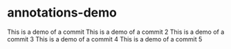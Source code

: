 # annotations-demo
This is a demo of a commit
This is a demo of a commit 2
This is a demo of a commit 3
This is a demo of a commit 4
This is a demo of a commit 5
